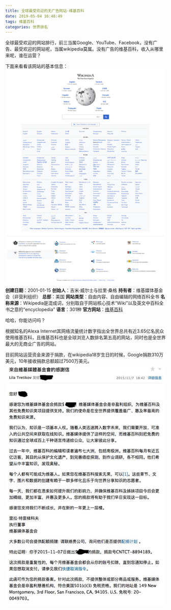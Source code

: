 ```yaml
---
title: 全球最受欢迎的无广告网站-维基百科
date: 2019-05-04 16:48:49
tags: 维基百科
categories: 世界排名
---
```


全球最受欢迎的网站排行，前三当属Google、YouTube、Facebook，没有广告、最受欢迎的网站呢，当属wikipedia莫属。没有广告的维基百科，收入从哪里来呢，谁在运营？
<!-- more -->

下面来看看该网站的基本信息：
![维基百科-logo](全球最受欢迎的无广告网站-维基百科/Www.wikipedia.org_screenshot_2018.png)

**创建日期**：2001-01-15
**创始人**：吉米·威尔士与拉里·桑格
**持有者**：维基媒体基金会（非营利组织）
**总部**：美国
**网站类型**：自由内容、自由编辑的网络百科全书
**名称来源**：Wikipedia是混成词，分别取自于网站核心技术“Wiki”以及英文中百科全书之意的“encyclopedia”
**语言**：301种
**官方网站**：[维基百科](https://zh.wikipedia.org)

哈哈，你能访问吗？

根据知名的Alexa Internet其网络流量统计数字指出全世界总共有近3.65亿名民众使用维基百科，且维基百科也是全球浏览人数排名第五高的网站，同时也是全世界最大的无商业广告的网站。

目前网站运营资金来源于捐款，在wikipedia18岁生日的时候，Google捐款310万美元，10年接收捐款总额超过7500万美元。
![维基百科捐款](全球最受欢迎的无广告网站-维基百科/Wiki-donate.jpg)